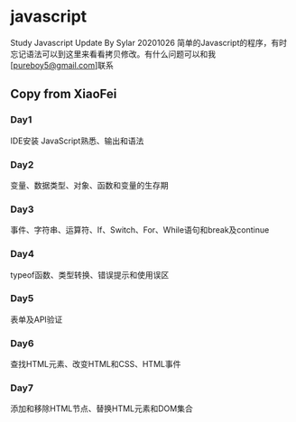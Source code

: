 # javascript
Study Javascript Update By Sylar 20201026
简单的Javascript的程序，有时忘记语法可以到这里来看看拷贝修改。有什么问题可以和我[pureboy5@gmail.com]联系

## Copy from XiaoFei

### Day1
IDE安装 JavaScript熟悉、输出和语法
### Day2
变量、数据类型、对象、函数和变量的生存期
### Day3
事件、字符串、运算符、If、Switch、For、While语句和break及continue
### Day4
typeof函数、类型转换、错误提示和使用误区
### Day5
表单及API验证
### Day6
查找HTML元素、改变HTML和CSS、HTML事件
### Day7
添加和移除HTML节点、替换HTML元素和DOM集合
